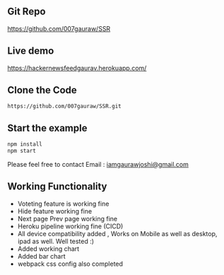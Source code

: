 ## Git Repo
https://github.com/007gauraw/SSR


## Live demo

https://hackernewsfeedgaurav.herokuapp.com/


## Clone the Code

```
https://github.com/007gauraw/SSR.git

```

## Start the example

```sh
npm install
npm start
```

Please feel free to contact 
Email : iamgaurawjoshi@gmail.com
 
## Working Functionality

* Voteting feature is working fine 
* Hide feature working fine
* Next page Prev page working fine
* Heroku pipeline working fine (CICD)
* All device compatibility added , Works on Mobile as well as desktop, ipad as well. Well tested :) 
* Added working chart
* Added bar chart
* webpack css config also completed 


